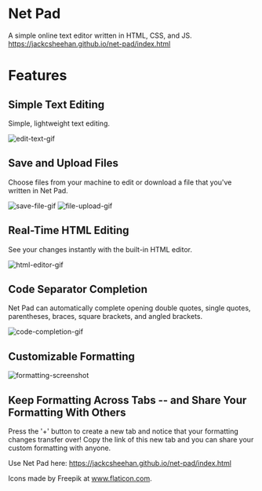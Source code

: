 # Net Pad
A simple online text editor written in HTML, CSS, and JS.
https://jackcsheehan.github.io/net-pad/index.html

# Features
## Simple Text Editing
Simple, lightweight text editing.

![edit-text-gif](https://user-images.githubusercontent.com/31775474/81760168-24166080-948c-11ea-8342-27a02d414cbd.gif)

## Save and Upload Files
Choose files from your machine to edit or download a file that you've written in Net Pad.

![save-file-gif](https://user-images.githubusercontent.com/31775474/81760440-ccc4c000-948c-11ea-989e-8f10e5d49093.gif)
![file-upload-gif](https://user-images.githubusercontent.com/31775474/81761020-6e98dc80-948e-11ea-9a02-ff4e70549a5f.gif)

## Real-Time HTML Editing
See your changes instantly with the built-in HTML editor.

![html-editor-gif](https://user-images.githubusercontent.com/31775474/81762739-01d41100-9493-11ea-830c-75fe763ca6a2.gif)

## Code Separator Completion
Net Pad can automatically complete opening double quotes, single quotes, parentheses, braces, square brackets, and angled brackets.

![code-completion-gif](https://user-images.githubusercontent.com/31775474/81766245-5f6c5b80-949b-11ea-911c-49a3b023f49b.gif)

## Customizable Formatting

![formatting-screenshot](https://user-images.githubusercontent.com/31775474/81769730-fccb8d80-94a3-11ea-9aba-d921cc16d042.png)

## Keep Formatting Across Tabs -- and Share Your Formatting With Others
Press the '+' button to create a new tab and notice that your formatting changes transfer over! Copy the link of this new tab and you can share your custom formatting with anyone.

Use Net Pad here: https://jackcsheehan.github.io/net-pad/index.html

Icons made by Freepik at www.flaticon.com.

